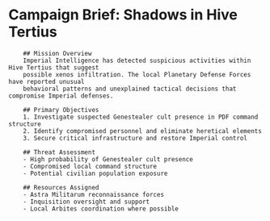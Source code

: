 # Campaign Brief: Shadows in Hive Tertius
        
        ## Mission Overview
        Imperial Intelligence has detected suspicious activities within Hive Tertius that suggest
        possible xenos infiltration. The local Planetary Defense Forces have reported unusual
        behavioral patterns and unexplained tactical decisions that compromise Imperial defenses.
        
        ## Primary Objectives
        1. Investigate suspected Genestealer cult presence in PDF command structure
        2. Identify compromised personnel and eliminate heretical elements
        3. Secure critical infrastructure and restore Imperial control
        
        ## Threat Assessment
        - High probability of Genestealer cult presence
        - Compromised local command structure
        - Potential civilian population exposure
        
        ## Resources Assigned
        - Astra Militarum reconnaissance forces
        - Inquisition oversight and support
        - Local Arbites coordination where possible